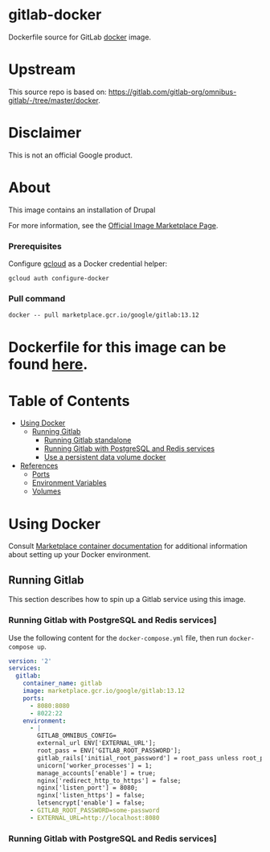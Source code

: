 gitlab-docker
============

Dockerfile source for GitLab [docker](https://docker.io) image.

# Upstream
This source repo is based on: https://gitlab.com/gitlab-org/omnibus-gitlab/-/tree/master/docker.

# Disclaimer

This is not an official Google product.

# <a name="about"></a>About

This image contains an installation of Drupal

For more information, see the
[Official Image Marketplace Page](https://console.cloud.google.com/marketplace/product/google/gitlab).

### Prerequisites

Configure [gcloud](https://cloud.google.com/sdk/gcloud/) as a Docker credential helper:

```shell
gcloud auth configure-docker
```
### Pull command

```shell
docker -- pull marketplace.gcr.io/google/gitlab:13.12
```
Dockerfile for this image can be found [here](https://github.com/GoogleCloudPlatform/click-to-deploy/tree/master/docker/gitlab/13/debian10/13.12).
=======

# <a name="table-of-contents"></a>Table of Contents
* [Using Docker](#using-docker)
  * [Running Gitlab](#running-gitlab-docker)
    * [Running Gitlab standalone](#Running-Gitlab-standalone)
    * [Running Gitlab with PostgreSQL and Redis services](#Runnung-Gitlab-with-PostgreSQL-and-Redis-services)
    * [Use a persistent data volume docker](#Use-a-persistent-data-volume)
* [References](#references)
  * [Ports](#references-ports)
  * [Environment Variables](#references-environment-variables)
  * [Volumes](#references-volumes)

# <a name="using-docker"></a>Using Docker

Consult [Marketplace container documentation](https://cloud.google.com/marketplace/docs/container-images)
for additional information about setting up your Docker environment.

## <a name="running-gitlab-docker"></a>Running Gitlab

This section describes how to spin up a Gitlab service using this image.

### <a name="Runnung-Gitlab-with-PostgreSQL-and-Redis-services)"></a>Running Gitlab with PostgreSQL and Redis services] 

Use the following content for the `docker-compose.yml` file, then run `docker-compose up`.

```yaml
version: '2'
services:
  gitlab:
    container_name: gitlab
    image: marketplace.gcr.io/google/gitlab:13.12 
    ports:
      - 8080:8080
      - 8022:22
    environment:
      - |
        GITLAB_OMNIBUS_CONFIG=
        external_url ENV['EXTERNAL_URL'];
        root_pass = ENV['GITLAB_ROOT_PASSWORD'];
        gitlab_rails['initial_root_password'] = root_pass unless root_pass.to_s == '';
        unicorn['worker_processes'] = 1;
        manage_accounts['enable'] = true;
        nginx['redirect_http_to_https'] = false;
        nginx['listen_port'] = 8080;
        nginx['listen_https'] = false;
        letsencrypt['enable'] = false;
      - GITLAB_ROOT_PASSWORD=some-password
      - EXTERNAL_URL=http://localhost:8080
```

### <a name="Runnung-Gitlab-with-PostgreSQL-and-Redis-services)"></a>Running Gitlab with PostgreSQL and Redis services] 


